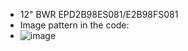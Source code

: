 * 12" BWR EPD2B98ES081/E2B98FS081
* Image pattern in the code:
* ![image](https://github.com/Hardy-PDi/ePaper_PervasiveDisplays/blob/master/12.0_BWR/maserati-logo.png)
